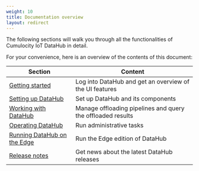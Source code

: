 ```yaml
---
weight: 10
title: Documentation overview
layout: redirect
---
```


The following sections will walk you through all the functionalities of Cumulocity IoT DataHub in detail.

For your convenience, here is an overview of the contents of this document:

| Section | Content |
| -----   | -----   |
| [Getting started](/datahub/getting-started-with-datahub) | Log into DataHub and get an overview of the UI features |
| [Setting up DataHub](/datahub/setting-up-datahub) | Set up DataHub and its components |
| [Working with DataHub](/datahub/working-with-datahub) | Manage offloading pipelines and query the offloaded results |
| [Operating DataHub](/datahub/operating-datahub) | Run administrative tasks |
| [Running DataHub on the Edge](/datahub/running-datahub-on-the-edge) | Run the Edge edition of DataHub |
| [Release notes](/datahub/datahub-release-notes) | Get news about the latest DataHub releases |